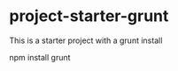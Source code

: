 project-starter-grunt
=====================

This is a starter project with a grunt install

npm install
grunt
